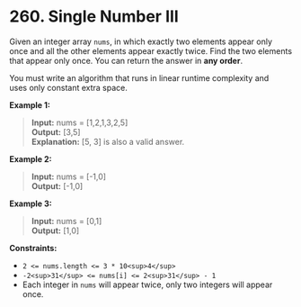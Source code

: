 # 260. Single Number III

Given an integer array `nums`, in which exactly two elements appear only once and all the other elements appear exactly twice. Find the two elements that appear only once. You can return the answer in **any order**.

You must write an algorithm that runs in linear runtime complexity and uses only constant extra space.

**Example 1:**
> **Input:** nums = [1,2,1,3,2,5]  
> **Output:** [3,5]  
> **Explanation:** [5, 3] is also a valid answer.


**Example 2:**
> **Input:** nums = [-1,0]  
> **Output:** [-1,0]


**Example 3:**
> **Input:** nums = [0,1]  
> **Output:** [1,0]


**Constraints:**
* `2 <= nums.length <= 3 * 10<sup>4</sup>`
* `-2<sup>31</sup> <= nums[i] <= 2<sup>31</sup> - 1`
* Each integer in `nums` will appear twice, only two integers will appear once.